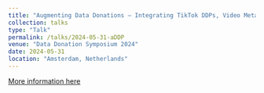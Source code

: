```yaml
---
title: "Augmenting Data Donations – Integrating TikTok DDPs, Video Metadata, and the Multi-Modal Nature of Audio-Visual Content"
collection: talks
type: "Talk"
permalink: /talks/2024-05-31-aDDP
venue: "Data Donation Symposium 2024"
date: 2024-05-31
location: "Amsterdam, Netherlands"
---
```


[More information here]([http://example2.com](https://datadonation.eu/community/symposium-2024))
